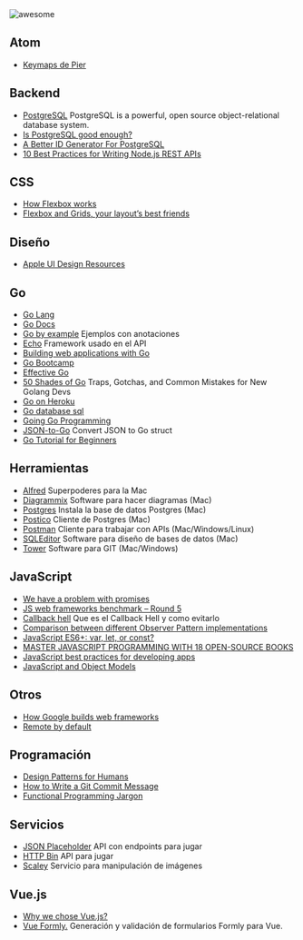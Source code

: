 <img src="https://cdn.rawgit.com/sindresorhus/awesome/master/media/logo.svg" alt="awesome">

## Atom
* [Keymaps de Pier](https://gist.github.com/PierBover/c105e722935b1a3df0f492994bb6847e)

## Backend
* [PostgreSQL](https://www.postgresql.org/) PostgreSQL is a powerful, open source object-relational database system.
* [Is PostgreSQL good enough?](http://renesd.blogspot.mx/2017/02/is-postgresql-good-enough.html)
* [A Better ID Generator For PostgreSQL](http://rob.conery.io/2014/05/29/a-better-id-generator-for-postgresql/)
* [10 Best Practices for Writing Node.js REST APIs](https://blog.risingstack.com/10-best-practices-for-writing-node-js-rest-apis/)

## CSS
* [How Flexbox works](https://medium.freecodecamp.com/an-animated-guide-to-flexbox-d280cf6afc35)
* [Flexbox and Grids, your layout’s best friends](https://aerolab.co/blog/flexbox-grids/)

## Diseño
* [Apple UI Design Resources](https://developer.apple.com/design/resources/)

## Go
* [Go Lang](https://golang.org)
* [Go Docs](https://godoc.org)
* [Go by example](https://gobyexample.com) Ejemplos con anotaciones
* [Echo](https://echo.labstack.com) Framework usado en el API
* [Building web applications with Go](https://astaxie.gitbooks.io/build-web-application-with-golang/content/en/)
* [Go Bootcamp](http://www.golangbootcamp.com/book)
* [Effective Go](https://golang.org/doc/effective_go.html)
* [50 Shades of Go](http://devs.cloudimmunity.com/gotchas-and-common-mistakes-in-go-golang/) Traps, Gotchas, and Common Mistakes for New Golang Devs
* [Go on Heroku](https://devcenter.heroku.com/categories/go)
* [Go database sql](http://go-database-sql.org/overview.html)
* [Going Go Programming](https://www.goinggo.net)
* [JSON-to-Go](https://mholt.github.io/json-to-go) Convert JSON to Go struct
* [Go Tutorial for Beginners](https://golangbot.com/)

## Herramientas
* [Alfred](https://www.alfredapp.com) Superpoderes para la Mac
* [Diagrammix](https://itunes.apple.com/mx/app/diagrammix/id418534796?l=en&mt=12) Software para hacer diagramas (Mac)
* [Postgres](http://postgresapp.com) Instala la base de datos Postgres (Mac)
* [Postico](https://eggerapps.at/postico/) Cliente de Postgres (Mac)
* [Postman](https://www.getpostman.com) Cliente para trabajar con APIs (Mac/Windows/Linux)
* [SQLEditor](http://www.malcolmhardie.com/sqleditor/index.html) Software para diseño de bases de datos (Mac)
* [Tower](https://www.git-tower.com) Software para GIT (Mac/Windows)

## JavaScript
* [We have a problem with promises](https://pouchdb.com/2015/05/18/we-have-a-problem-with-promises.html)
* [JS web frameworks benchmark – Round 5](http://www.stefankrause.net/js-frameworks-benchmark5/webdriver-ts/table.html)
* [Callback hell](http://callbackhell.com/) Que es el Callback Hell y como evitarlo
* [Comparison between different Observer Pattern implementations](https://github.com/millermedeiros/js-signals/wiki/Comparison-between-different-Observer-Pattern-implementations)
* [JavaScript ES6+: var, let, or const?](https://medium.com/javascript-scene/javascript-es6-var-let-or-const-ba58b8dcde75#.gghgooz4t)
* [MASTER JAVASCRIPT PROGRAMMING WITH 18 OPEN-SOURCE BOOKS](https://www.ossblog.org/master-javascript-programming-with-open-source-books/)
* [JavaScript best practices for developing apps](https://www.youtube.com/watch?v=evv3uUqE_Ok)
* [JavaScript and Object Models](https://gist.github.com/aexmachina/2148c6e3a06674fa187b)

## Otros
* [How Google builds web frameworks](https://medium.freecodecamp.com/how-google-builds-a-web-framework-5eeddd691dea#.jb8iw5dzs)
* [Remote by default](https://vimeo.com/96692943)

## Programación
* [Design Patterns for Humans](https://github.com/kamranahmedse/design-patterns-for-humans)
* [How to Write a Git Commit Message](https://chris.beams.io/posts/git-commit/)
* [Functional Programming Jargon](https://github.com/hemanth/functional-programming-jargon)

## Servicios
* [JSON Placeholder](https://jsonplaceholder.typicode.com/) API con endpoints para jugar
* [HTTP Bin](https://httpbin.org/) API para jugar
* [Scaley](https://scaley.io/) Servicio para manipulación de imágenes

## Vue.js
* [Why we chose Vue.js?](https://about.gitlab.com/2016/10/20/why-we-chose-vue)
* [Vue Formly.](https://github.com/formly-js/vue-formly) Generación y validación de formularios Formly para Vue.
